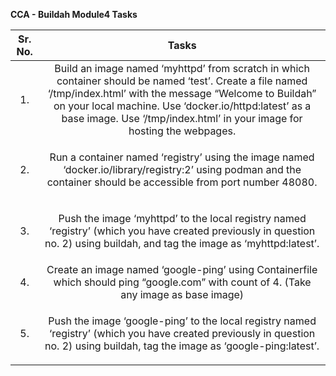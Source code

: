 ﻿

**CCA - Buildah Module4 Tasks**



|**Sr. No.**|**Tasks**|
| :-: | :-: |
|1\.|<a name="docs-internal-guid-af155a93-7fff-13a6-ce"></a>Build an image named ‘myhttpd’ from scratch in which container should be named ‘test’. Create a file named ‘/tmp/index.html’ with the message “Welcome to Buildah” on your local machine. Use ‘docker.io/httpd:latest’ as a base image. Use ‘/tmp/index.html’ in your image for hosting the webpages.|
|2\.|<p><a name="docs-internal-guid-7950f2ee-7fff-47d7-90"></a>Run a container named ‘registry’ using the image named ‘docker.io/library/registry:2’ using podman and the container should be accessible from port number 48080.</p><p></p>|
|3\.|<p><a name="docs-internal-guid-cd8509dd-7fff-6bf9-40"></a>Push the image ‘myhttpd’ to the local registry named ‘registry’ (which you have created previously in question no. 2) using buildah, and tag the image as ‘myhttpd:latest’.</p><p></p>|
|4\.|<a name="docs-internal-guid-ff99b2cb-7fff-7ddf-40"></a>Create an image named ‘google-ping’ using Containerfile which should ping “google.com” with count of 4. (Take any image as base image)|
|5\.|<p><a name="docs-internal-guid-fb18efe3-7fff-9cf6-c1"></a>Push the image ‘google-ping’ to the local registry named ‘registry’ (which you have created previously in question no. 2) using buildah, tag the image as ‘google-ping:latest’.</p><p></p>|



